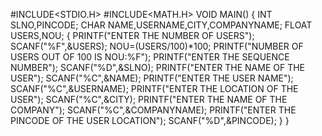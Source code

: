 #INCLUDE<STDIO.H>
#INCLUDE<MATH.H>
VOID MAIN()
{
INT SLNO,PINCODE;
CHAR NAME,USERNAME,CITY,COMPANYNAME;
FLOAT USERS,NOU;
{
PRINTF("ENTER THE NUMBER OF USERS");
SCANF("%F",&USERS);
NOU=(USERS/100)*100;
PRINTF("NUMBER OF USERS OUT OF 100 IS NOU:%F");
PRINTF("ENTER THE SEQUENCE NUMBER");
SCANF("%D",&SLNO);
PRINTF("ENTER THE NAME  OF THE USER");
SCANF("%C",&NAME);
PRINTF("ENTER THE USER NAME");
SCANF("%C",&USERNAME);
PRINTF("ENTER THE LOCATION OF THE USER");
SCANF("%C",&CITY);
PRINTF("ENTER THE NAME OF THE COMPANY");
SCANF("%C",&COMPANYNAME);
PRINTF("ENTER THE PINCODE OF THE USER LOCATION");
SCANF("%D",&PINCODE);
}
}
